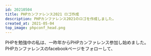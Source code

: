 ```yaml
---
id: 20210504
title: PHPカンファレンス2021 ロゴ作成
description: PHPカンファレンス2021のロゴを作成しました。
created_at: 2021-05-04
top_image: phpconf_head.png
---
```


PHPを勉強中の私は、一昨年からPHPカンファレンス参加し始めました。  
PHPカンファレンスのfacebookページをフォローして、
